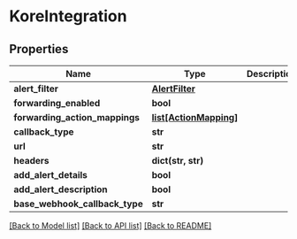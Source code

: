 # KoreIntegration

## Properties
Name | Type | Description | Notes
------------ | ------------- | ------------- | -------------
**alert_filter** | [**AlertFilter**](AlertFilter.md) |  | [optional] 
**forwarding_enabled** | **bool** |  | [optional] 
**forwarding_action_mappings** | [**list[ActionMapping]**](ActionMapping.md) |  | [optional] 
**callback_type** | **str** |  | [optional] 
**url** | **str** |  | [optional] 
**headers** | **dict(str, str)** |  | [optional] 
**add_alert_details** | **bool** |  | [optional] 
**add_alert_description** | **bool** |  | [optional] 
**base_webhook_callback_type** | **str** |  | [optional] 

[[Back to Model list]](../README.md#documentation-for-models) [[Back to API list]](../README.md#documentation-for-api-endpoints) [[Back to README]](../README.md)


